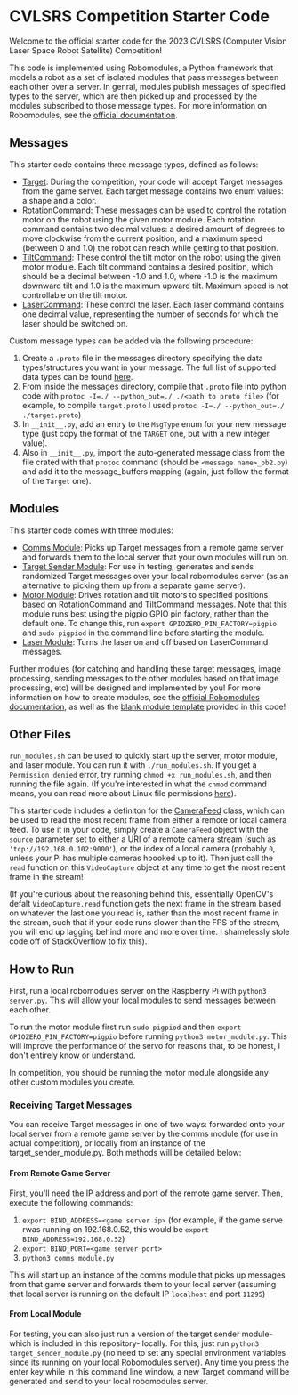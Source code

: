# CVLSRS Competition Starter Code

Welcome to the official starter code for the 2023 CVLSRS (Computer Vision Laser Space Robot Satellite) Competition!

This code is implemented using Robomodules, a Python framework that models a robot as a set of isolated modules that pass messages between each other over a server. In genral, modules publish messages of specified types to the server, which are then picked up and processed by the modules subscribed to those message types. For more information on Robomodules, see the [official documentation](https://github.com/HarvardURC/robomodules#robomodules).

## Messages

This starter code contains three message types, defined as follows:

* [Target](messages/target.proto): During the competition, your code will accept Target messages from the game server. Each target message contains two enum values: a shape and a color.
* [RotationCommand](messages/rotationCommand.proto): These messages can be used to control the rotation motor on the robot using the given motor module. Each rotation command contains two decimal values: a desired amount of degrees to move clockwise from the current position, and a maximum speed (between 0 and 1.0) the robot can reach while getting to that position.
* [TiltCommand](messages/tiltCommand.proto): These control the tilt motor on the robot using the given motor module. Each tilt command contains a desired position, which should be a decimal between -1.0 and 1.0, where -1.0 is the maximum downward tilt and 1.0 is the maximum upward tilt. Maximum speed is not controllable on the tilt motor.
* [LaserCommand](messages/laserCommand.proto): These control the laser. Each laser command contains one decimal value, representing the number of seconds for which the laser should be switched on.

Custom message types can be added via the following procedure:

1. Create a `.proto` file in the messages directory specifying the data types/structures you want in your message. The full list of supported data types can be found [here](https://developers.google.com/protocol-buffers/docs/reference/proto2-spec).
2. From inside the messages directory, compile that `.proto` file into python code with `protoc -I=./ --python_out=./ ./<path to proto file>` (for example, to compile `target.proto` I used `protoc -I=./ --python_out=./ ./target.proto`)
3. In `__init__.py`, add an entry to the `MsgType` enum for your new message type (just copy the format of the `TARGET` one, but with a new integer value).
4. Also in `__init__.py`, import the auto-generated message class from the file crated with that `protoc` command (should be `<message name>_pb2.py`) and add it to the message_buffers mapping (again, just follow the format of the `Target` one).

## Modules

This starter code comes with three modules:

* [Comms Module](comms_module.py): Picks up Target messages from a remote game server and forwards them to the local server that your own modules will run on.
* [Target Sender Module](target_sender_module.py): For use in testing; generates and sends randomized Target messages over your local robomodules server (as an alternative to picking them up from a separate game server).
* [Motor Module](motor_module.py): Drives rotation and tilt motors to specified positions based on RotationCommand and TiltCommand messages. Note that this module runs best using the pigpio GPIO pin factory, rather than the default one. To change this, run `export GPIOZERO_PIN_FACTORY=pigpio` and `sudo pigpiod` in the command line before starting the module.
* [Laser Module](motor_module.py): Turns the laser on and off based on LaserCommand messages.

Further modules (for catching and handling these target messages, image processing, sending messages to the other modules based on that image processing, etc) will be designed and implemented by you! For more information on how to create modules, see the [official Robomodules documentation](https://github.com/HarvardURC/robomodules#mocksensormodulepy), as well as the [blank module template](blank_module.py) provided in this code!

## Other Files

`run_modules.sh` can be used to quickly start up the server, motor module, and laser module. You can run it with `./run_modules.sh`. If you get a `Permission denied` error, try running `chmod +x run_modules.sh`, and then running the file again. (If you're interested in what the `chmod` command means, you can read more about Linux file permissions [here](https://linuxize.com/post/chmod-command-in-linux/)).

This starter code includes a definiton for the [CameraFeed](camera_reader.py) class, which can be used to read the most recent frame from either a remote or local camera feed. To use it in your code, simply create a `CameraFeed` object with the `source` parameter set to either a URI of a remote camera stream (such as `'tcp://192.168.0.102:9000'`), or the index of a local camera (probably `0`, unless your Pi has multiple cameras hoooked up to it). Then just call the `read` function on this `VideoCapture` object at any time to get the most recent frame in the stream!

(If you're curious about the reasoning behind this, essentially OpenCV's defalt `VideoCapture.read` function gets the next frame in the stream based on whatever the last one you read is, rather than the most recent frame in the stream, such that if your code runs slower than the FPS of the stream, you will end up lagging behind more and more over time. I shamelessly stole code off of StackOverflow to fix this).

## How to Run

First, run a local robomodules server on the Raspberry Pi with `python3 server.py`. This will allow your local modules to send messages between each other.

To run the motor module first run `sudo pigpiod` and then `export GPIOZERO_PIN_FACTORY=pigpio` before running `python3 motor_module.py`. This will improve the performance of the servo for reasons that, to be honest, I don't entirely know or understand.

In competition, you should be running the motor module alongside any other custom modules you create.

### Receiving Target Messages

You can receive Target messages in one of two ways: forwarded onto your local server from a remote game server by the comms module (for use in actual competition), or locally from an instance of the target_sender_module.py. Both methods will be detailed below:

#### From Remote Game Server

First, you'll need the IP address and port of the remote game server. Then, execute the following commands:

1. `export BIND_ADDRESS=<game server ip>` (for example, if the game serve rwas running on 192.168.0.52, this would be `export BIND_ADDRESS=192.168.0.52`)
2. `export BIND_PORT=<game server port>`
3. `python3 comms_module.py`

This will start up an instance of the comms module that picks up messages from that game server and forwards them to your local server (assuming that local server is running on the default IP `localhost` and port `11295`)

#### From Local Module

For testing, you can also just run a version of the target sender module- which is included in this repository- locally. For this, just run `python3 target_sender_module.py` (no need to set any special environment variables since its running on your local Robomodules server). Any time you press the enter key while in this command line window, a new Target command will be generated and send to your local robomodules server.